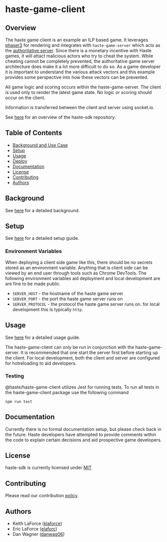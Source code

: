 # haste-game-client

## Overview

The haste game client is an example an ILP based game. It leverages [phaser3](https://phaser.io/phaser3) for rendering and integrates with `haste-game-server` which acts as the [authoritative server](https://www.gabrielgambetta.com/client-server-game-architecture.html). Since there is a monetary incentive with Haste games, it will attact malicious actors who try to cheat the system. While cheating cannot be completely prevented, the authoritative game server architecture does make it a lot more difficult to do so. As a game developer it is important to understand the various attack vectors and this example provides some perspective into how these vectors can be prevented.

All game logic and scoring occurs within the haste-game-server. The client is used only to render the latest game state. No logic or scoring should occur on the client.

Information is transferred between the client and server using socket.io.

See [here](https://github.com/playhaste/haste-sdk/blob/main/README.md) for an overview of the haste-sdk repository.

<Add deploy badge here>

## Table of Contents

- [Background and Use Case](#background)
- [Setup](#setup)
- [Usage](#usage)
- [Deploy](#deploy)
- [Documentation](#documentation)
- [License](#license)
- [Contributing](#contributing)
- [Authors](#authors)

## Background

See [here](https://github.com/playhaste/haste-sdk/blob/main/README.md#Background) for a detailed background.

## Setup

See [here](https://github.com/playhaste/haste-sdk/blob/main/README.md#Setup) for a detailed setup guide.

### Environment Variables

When deploying a client side game like this, there should be no secrets stored as an environment variable. Anything that is client side can be viewed by an end user through tools such as Chrome DevTools. The following environment variables aid deployment and local development are are fine to be made public.

- `SERVER_HOST` - the hostname of the haste game server
- `SERVER_PORT` - the port the haste game server runs on
- `SERVER_PROTOCOL` - the protocol the haste game server runs on. for local development this is typically `http`.

## Usage

See [here](https://github.com/playhaste/haste-sdk/blob/main/README.md#Usage) for a detailed usage guide.

The haste-game-client can only be run in conjunction with the haste-game-server. It is recommended that one start the server first before starting up the client. For local development, both the client and server are configured for hotreloading to aid developers.

### Testing

@haste/haste-game-client utilizes Jest for running tests. To run all tests in the haste-game-client package use the following command

`npm run test`

## Documentation

Currently there is no formal documentation setup, but please check back in the future. Haste developers have attempted to provide comments within the code to explain certain decisions and aid prospective game developers.

## License

haste-sdk is currently licensed under [MIT](https://github.com/playhaste/haste-sdk/blob/main/LICENSE)

## Contributing

Please read our contribution [policy](https://github.com/playhaste/haste-sdk/blob/main/CONTRIBUTING.md).

## Authors

- Keith LaForce ([klaforce](https://github.com/klaforce/))
- Eric LaForce ([elaforc](https://github.com/elaforc/))
- Dan Wagner ([danwag06](https://github.com/danwag06))
